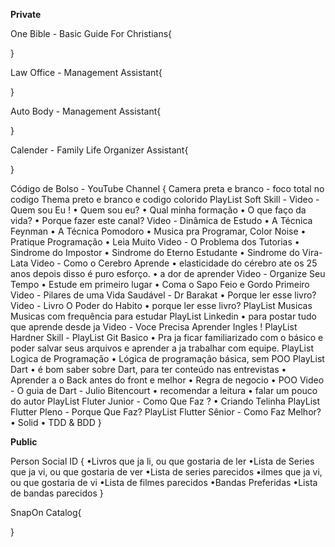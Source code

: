 ________Private________

One Bible - Basic Guide For Christians{

}

Law Office - Management Assistant{

}

Auto Body - Management Assistant{

}

Calender - Family Life Organizer Assistant{

}

Código de Bolso - YouTube Channel {
    Camera preta e branco - foco total no codigo
    Thema preto e branco e codigo colorido
    PlayList Soft Skill - 
        Video - Quem sou Eu !
          • Quem sou eu?
          • Qual minha formação
          • O que faço da vida?
          • Porque fazer este canal?
        Video - Dinâmica de Estudo
          • A Técnica Feynman
          • A Técnica Pomodoro
          • Musica pra Programar, Color Noise
          • Pratique Programação
          • Leia Muito
        Video - O Problema dos Tutorias
          • Sindrome do Impostor
          • Sindrome do Eterno Estudante
          • Sindrome do Vira-Lata
        Video - Como o Cerebro Aprende
          • elasticidade do cérebro ate os 25 anos depois disso é puro esforço.
          • a dor de aprender 
        Video - Organize Seu Tempo
          • Estude em primeiro lugar 
          • Coma o Sapo Feio e Gordo Primeiro
        Video - Pilares de uma Vida Saudável - Dr Barakat
          • Porque ler esse livro?
        Video - Livro O Poder do Habito
          • porque ler esse livro?
        PlayList Musicas
        Musicas com frequência para estudar
        PlayList Linkedin
          • para postar tudo que aprende desde ja
        Video - Voce Precisa Aprender Ingles !
    PlayList Hardner Skill - 
        PlayList Git Basico
            • Pra ja ficar familiarizado com o básico e poder salvar seus arquivos e aprender a ja trabalhar com equipe.
        PlayList Logica de Programação
            • Lógica de programação básica, sem POO
        PlayList Dart
            • é bom saber sobre Dart, para ter conteúdo nas entrevistas
            • Aprender a o Back antes do front e melhor
            • Regra de negocio
            • POO
        Video - O guia de Dart - Julio Bitencourt
            • recomendar a leitura
            • falar um pouco do autor
        PlayList Fluter Junior  - Como Que Faz ?
            • Criando Telinha
        PlayList Flutter Pleno - Porque Que Faz?
        PlayList Flutter Sênior - Como Faz Melhor?
            • Solid
            • TDD & BDD
}

________Public________

Person Social ID {
    •Livros que ja li, ou que gostaria de ler 
    •Lista de Series que ja vi, ou que gostaria de ver
    •Lista de series parecidos
    •ilmes que ja vi, ou que gostaria de vi
    •Lista de filmes parecidos
    •Bandas Preferidas
    •Lista de bandas parecidos
}

SnapOn Catalog{

}